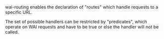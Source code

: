 wai-routing enables the declaration of "routes" which handle
requests to a specific URL.

The set of possible handlers can be restricted by "predicates",
which operate on WAI requests and have to be true or else the
handler will not be called.
